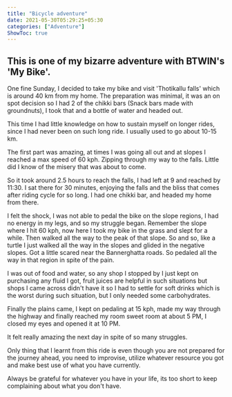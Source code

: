 ```yaml
---
title: "Bicycle adventure"
date: 2021-05-30T05:29:25+05:30
categories: ["Adventure"]
ShowToc: true
---
```


## This is one of my bizarre adventure with BTWIN's 'My Bike'.

One fine Sunday, I decided to take my bike and visit 'Thotikallu falls' which is around 40 km from my home. The preparation was minimal, it was an on spot decision so I had 2 of the chikki bars (Snack bars made with groundnuts), I took that and a bottle of water and headed out.

This time I had little knowledge on how to sustain myself on longer rides, since I had never been on such long ride. I usually used to go about 10-15 km.

The first part was amazing, at times I was going all out and at slopes I reached a max speed of 60 kph. Zipping through my way to the falls. Little did I know of the misery that was about to come.

So it took around 2.5 hours to reach the falls, I had left at 9 and reached by 11:30. I sat there for 30 minutes, enjoying the falls and the bliss that comes after riding cycle for so long. I had one chikki bar, and headed my home from there.

I felt the shock, I was not able to pedal the bike on the slope regions, I had no energy in my legs, and so my struggle began. Remember the slope where I hit 60 kph, now here I took my bike in the grass and slept for a while. Then walked all the way to the peak of that slope. So and so, like a turtle I just walked all the way in the slopes and glided in the negative slopes. Got a little scared near the Bannerghatta roads. So pedaled all the way in that region in spite of the pain.

I was out of food and water, so any shop I stopped by I just kept on purchasing any fluid I got, fruit juices are helpful in such situations but shops I came across didn't have it so I had to settle for soft drinks which is the worst during such situation, but I only needed some carbohydrates.

Finally the plains came, I kept on pedaling at 15 kph, made my way through the highway and finally reached my room sweet room at about 5 PM, I closed my eyes and opened it at 10 PM.

It felt really amazing the next day in spite of so many struggles.

Only thing that I learnt from this ride is even though you are not prepared for the journey ahead, you need to improvise, utilize whatever resource you got and make best use of what you have currently.

Always be grateful for whatever you have in your life, its too short to keep complaining about what you don't have.

